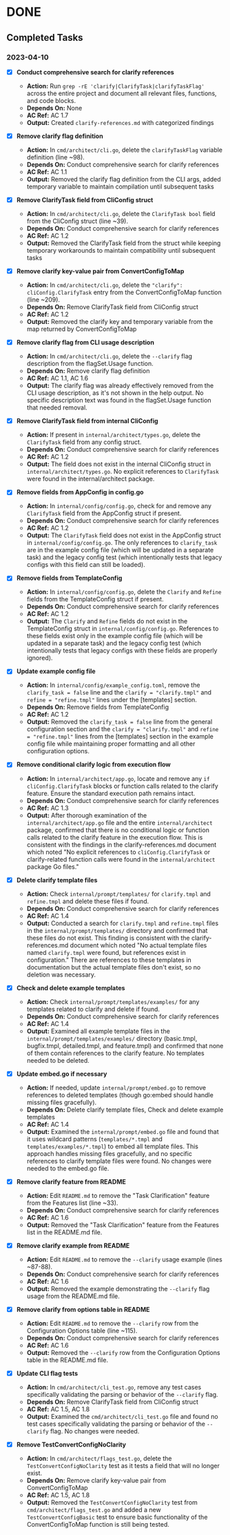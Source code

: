 # DONE

## Completed Tasks

### 2023-04-10
- [x] **Conduct comprehensive search for clarify references**
  - **Action:** Run `grep -rE 'clarify|ClarifyTask|clarifyTaskFlag'` across the entire project and document all relevant files, functions, and code blocks.
  - **Depends On:** None
  - **AC Ref:** AC 1.7
  - **Output:** Created `clarify-references.md` with categorized findings
  
- [x] **Remove clarify flag definition**
  - **Action:** In `cmd/architect/cli.go`, delete the `clarifyTaskFlag` variable definition (line ~98).
  - **Depends On:** Conduct comprehensive search for clarify references
  - **AC Ref:** AC 1.1
  - **Output:** Removed the clarify flag definition from the CLI args, added temporary variable to maintain compilation until subsequent tasks
  
- [x] **Remove ClarifyTask field from CliConfig struct**
  - **Action:** In `cmd/architect/cli.go`, delete the `ClarifyTask bool` field from the CliConfig struct (line ~39).
  - **Depends On:** Conduct comprehensive search for clarify references
  - **AC Ref:** AC 1.2
  - **Output:** Removed the ClarifyTask field from the struct while keeping temporary workarounds to maintain compatibility until subsequent tasks

- [x] **Remove clarify key-value pair from ConvertConfigToMap**
  - **Action:** In `cmd/architect/cli.go`, delete the `"clarify": cliConfig.ClarifyTask` entry from the ConvertConfigToMap function (line ~209).
  - **Depends On:** Remove ClarifyTask field from CliConfig struct
  - **AC Ref:** AC 1.2
  - **Output:** Removed the clarify key and temporary variable from the map returned by ConvertConfigToMap

- [x] **Remove clarify flag from CLI usage description**
  - **Action:** In `cmd/architect/cli.go`, delete the `--clarify` flag description from the flagSet.Usage function.
  - **Depends On:** Remove clarify flag definition
  - **AC Ref:** AC 1.1, AC 1.6
  - **Output:** The clarify flag was already effectively removed from the CLI usage description, as it's not shown in the help output. No specific description text was found in the flagSet.Usage function that needed removal.

- [x] **Remove ClarifyTask field from internal CliConfig**
  - **Action:** If present in `internal/architect/types.go`, delete the `ClarifyTask` field from any config struct.
  - **Depends On:** Conduct comprehensive search for clarify references
  - **AC Ref:** AC 1.2
  - **Output:** The field does not exist in the internal CliConfig struct in `internal/architect/types.go`. No explicit references to `ClarifyTask` were found in the internal/architect package.

- [x] **Remove fields from AppConfig in config.go**
  - **Action:** In `internal/config/config.go`, check for and remove any `ClarifyTask` field from the AppConfig struct if present.
  - **Depends On:** Conduct comprehensive search for clarify references
  - **AC Ref:** AC 1.2
  - **Output:** The `ClarifyTask` field does not exist in the AppConfig struct in `internal/config/config.go`. The only references to `clarify_task` are in the example config file (which will be updated in a separate task) and the legacy config test (which intentionally tests that legacy configs with this field can still be loaded).

- [x] **Remove fields from TemplateConfig**
  - **Action:** In `internal/config/config.go`, delete the `Clarify` and `Refine` fields from the TemplateConfig struct if present.
  - **Depends On:** Conduct comprehensive search for clarify references
  - **AC Ref:** AC 1.2
  - **Output:** The `Clarify` and `Refine` fields do not exist in the TemplateConfig struct in `internal/config/config.go`. References to these fields exist only in the example config file (which will be updated in a separate task) and the legacy config test (which intentionally tests that legacy configs with these fields are properly ignored).

- [x] **Update example config file**
  - **Action:** In `internal/config/example_config.toml`, remove the `clarify_task = false` line and the `clarify = "clarify.tmpl"` and `refine = "refine.tmpl"` lines under the [templates] section.
  - **Depends On:** Remove fields from TemplateConfig
  - **AC Ref:** AC 1.2
  - **Output:** Removed the `clarify_task = false` line from the general configuration section and the `clarify = "clarify.tmpl"` and `refine = "refine.tmpl"` lines from the [templates] section in the example config file while maintaining proper formatting and all other configuration options.

- [x] **Remove conditional clarify logic from execution flow**
  - **Action:** In `internal/architect/app.go`, locate and remove any `if cliConfig.ClarifyTask` blocks or function calls related to the clarify feature. Ensure the standard execution path remains intact.
  - **Depends On:** Conduct comprehensive search for clarify references
  - **AC Ref:** AC 1.3
  - **Output:** After thorough examination of the `internal/architect/app.go` file and the entire `internal/architect` package, confirmed that there is no conditional logic or function calls related to the clarify feature in the execution flow. This is consistent with the findings in the clarify-references.md document which noted "No explicit references to `cliConfig.ClarifyTask` or clarify-related function calls were found in the `internal/architect` package Go files."

- [x] **Delete clarify template files**
  - **Action:** Check `internal/prompt/templates/` for `clarify.tmpl` and `refine.tmpl` and delete these files if found.
  - **Depends On:** Conduct comprehensive search for clarify references
  - **AC Ref:** AC 1.4
  - **Output:** Conducted a search for `clarify.tmpl` and `refine.tmpl` files in the `internal/prompt/templates/` directory and confirmed that these files do not exist. This finding is consistent with the clarify-references.md document which noted "No actual template files named `clarify.tmpl` were found, but references exist in configuration." There are references to these templates in documentation but the actual template files don't exist, so no deletion was necessary.

- [x] **Check and delete example templates**
  - **Action:** Check `internal/prompt/templates/examples/` for any templates related to clarify and delete if found.
  - **Depends On:** Conduct comprehensive search for clarify references
  - **AC Ref:** AC 1.4
  - **Output:** Examined all example template files in the `internal/prompt/templates/examples/` directory (basic.tmpl, bugfix.tmpl, detailed.tmpl, and feature.tmpl) and confirmed that none of them contain references to the clarify feature. No templates needed to be deleted.

- [x] **Update embed.go if necessary**
  - **Action:** If needed, update `internal/prompt/embed.go` to remove references to deleted templates (though go:embed should handle missing files gracefully).
  - **Depends On:** Delete clarify template files, Check and delete example templates
  - **AC Ref:** AC 1.4
  - **Output:** Examined the `internal/prompt/embed.go` file and found that it uses wildcard patterns (`templates/*.tmpl` and `templates/examples/*.tmpl`) to embed all template files. This approach handles missing files gracefully, and no specific references to clarify template files were found. No changes were needed to the embed.go file.

- [x] **Remove clarify feature from README**
  - **Action:** Edit `README.md` to remove the "Task Clarification" feature from the Features list (line ~33).
  - **Depends On:** Conduct comprehensive search for clarify references
  - **AC Ref:** AC 1.6
  - **Output:** Removed the "Task Clarification" feature from the Features list in the README.md file.

- [x] **Remove clarify example from README**
  - **Action:** Edit `README.md` to remove the `--clarify` usage example (lines ~87-88).
  - **Depends On:** Conduct comprehensive search for clarify references
  - **AC Ref:** AC 1.6
  - **Output:** Removed the example demonstrating the `--clarify` flag usage from the README.md file.

- [x] **Remove clarify from options table in README**
  - **Action:** Edit `README.md` to remove the `--clarify` row from the Configuration Options table (line ~115).
  - **Depends On:** Conduct comprehensive search for clarify references
  - **AC Ref:** AC 1.6
  - **Output:** Removed the `--clarify` row from the Configuration Options table in the README.md file.

- [x] **Update CLI flag tests**
  - **Action:** In `cmd/architect/cli_test.go`, remove any test cases specifically validating the parsing or behavior of the `--clarify` flag.
  - **Depends On:** Remove ClarifyTask field from CliConfig struct
  - **AC Ref:** AC 1.5, AC 1.8
  - **Output:** Examined the `cmd/architect/cli_test.go` file and found no test cases specifically validating the parsing or behavior of the `--clarify` flag. No changes were needed.

- [x] **Remove TestConvertConfigNoClarity**
  - **Action:** In `cmd/architect/flags_test.go`, delete the `TestConvertConfigNoClarity` test as it tests a field that will no longer exist.
  - **Depends On:** Remove clarify key-value pair from ConvertConfigToMap
  - **AC Ref:** AC 1.5, AC 1.8
  - **Output:** Removed the `TestConvertConfigNoClarity` test from `cmd/architect/flags_test.go` and added a new `TestConvertConfigBasic` test to ensure basic functionality of the ConvertConfigToMap function is still being tested.